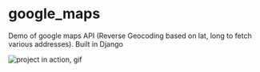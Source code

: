 # google_maps
Demo of google maps API (Reverse Geocoding based on lat, long to fetch various addresses). Built in Django

![project in action, gif](https://cdn-images-1.medium.com/max/720/1*1odd8NDXrs_YIHt0pGmacw.gif)
